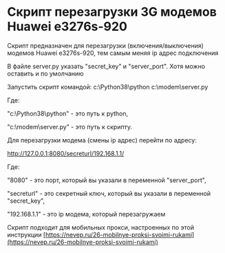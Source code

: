 # Скрипт перезагрузки 3G модемов Huawei e3276s-920

Скрипт предназначен для перезагрузки (включения/выключения) модемов Huawei e3276s-920, тем самым меняя ip адрес подключения

В файле server.py указать "secret_key" и "server_port". Хотя можно оставить и по умолчанию

Запустить скрипт командой: c:\Python38\python c:\modem\server.py

Где: 

"c:\Python38\python" - это путь к python,

"c:\modem\server.py" - это путь к скрипту.

Для перезагрузки модема (смены ip адрес) перейти по адресу:

http://127.0.0.1:8080/secreturl/192.168.1.1/

Где:

"8080" - это порт, который вы указали в переменной "server_port",

"secreturl" - это секретный ключ, который вы указали в переменной "secret_key",

"192.168.1.1" - это ip модема, который перезагружаем

Скрипт подходит для мобильных прокси, настроенных по этой инструкции [https://nevep.ru/26-mobilnye-proksi-svoimi-rukami](https://nevep.ru/26-mobilnye-proksi-svoimi-rukami) 